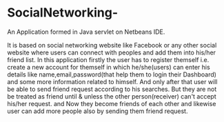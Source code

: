 # SocialNetworking-
An Application formed in Java servlet on Netbeans IDE.

It is based on  social networking website like Facebook or any other social website where users can connect with peoples and add them into his/her friend list.
In this application firstly the user has to register themself i.e. create a new account for themself in which he/she(users) can enter his details like name,email,password(that help them to login their Dashboard)  and some more information related to himself.
And only after that user will be able to send friend request according to his searches.
But they are not be treated as friend until & unless the other person(receiver) can't accept his/her request.
and Now they become friends of each other and likewise user can add more people also by sending them friend request.
